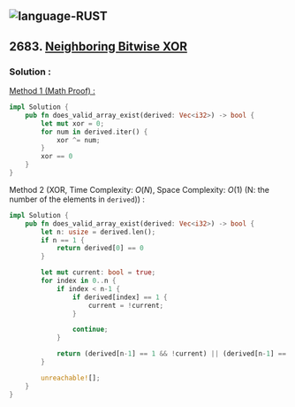 ![language-RUST](https://img.shields.io/badge/RUST-8d4004?style=for-the-badge&logo=RUST)
---

## 2683. [Neighboring Bitwise XOR](https://leetcode.com/problems/neighboring-bitwise-xor)

### Solution :

[Method 1 (Math Proof) :](https://leetcode.com/problems/neighboring-bitwise-xor/solutions/3521882/c-java-python-explanation-with-formal-proof-one-liner-time-o-n/?orderBy=hot)
```rust
impl Solution {
    pub fn does_valid_array_exist(derived: Vec<i32>) -> bool {
        let mut xor = 0;
        for num in derived.iter() {
            xor ^= num;
        }
        xor == 0
    }
}
```

Method 2 (XOR, Time Complexity: $O(N)$, Space Complexity: $O(1)$ (N: the number of the elements in `derived`)) :
```rust
impl Solution {
    pub fn does_valid_array_exist(derived: Vec<i32>) -> bool {
        let n: usize = derived.len();
        if n == 1 {
            return derived[0] == 0
        }

        let mut current: bool = true;
        for index in 0..n {
            if index < n-1 {
                if derived[index] == 1 {
                    current = !current;
                }

                continue;
            }

            return (derived[n-1] == 1 && !current) || (derived[n-1] == 0 && current)
        }

        unreachable![];
    }
}
```
